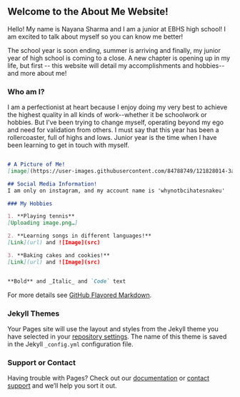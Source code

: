 ## Welcome to the About Me Website! 

Hello! My name is Nayana Sharma and I am a junior at EBHS high school! I am excited to talk about myself so you can know me better!

The school year is soon ending, summer is arriving and finally, my junior year of high school is coming to a close. A new chapter is opening up in my life, but first -- this website will detail my accomplishments and hobbies-- and more about me!
###                                                             Who am I?

I am a perfectionist at heart because I enjoy doing my very best to achieve the highest quality in all kinds of work--whether it be schoolwork or hobbies. But I've been trying to change myself, operating beyond my ego and need for validation from others. I must say that this year has been a rollercoaster, full of highs and lows. Junior year is the time when I have been learning to get in touch with myself.
```markdown

# A Picture of Me!
[image](https://user-images.githubusercontent.com/84788749/121828014-3add4700-cc8c-11eb-94d8-3136f220fe93.png

## Social Media Information!
I am only on instagram, and my account name is 'whynotbcihatesnakeu'

### My Hobbies

1. **Playing tennis**
[Uploading image.png…]

2. **Learning songs in different languages!**
[Link](url) and ![Image](src)

3. **Baking cakes and cookies!**
[Link](url) and ![Image](src)


**Bold** and _Italic_ and `Code` text


```

For more details see [GitHub Flavored Markdown](https://guides.github.com/features/mastering-markdown/).

### Jekyll Themes

Your Pages site will use the layout and styles from the Jekyll theme you have selected in your [repository settings](https://github.com/2nsharma/About-Me/settings/pages). The name of this theme is saved in the Jekyll `_config.yml` configuration file.

### Support or Contact

Having trouble with Pages? Check out our [documentation](https://docs.github.com/categories/github-pages-basics/) or [contact support](https://support.github.com/contact) and we’ll help you sort it out.
